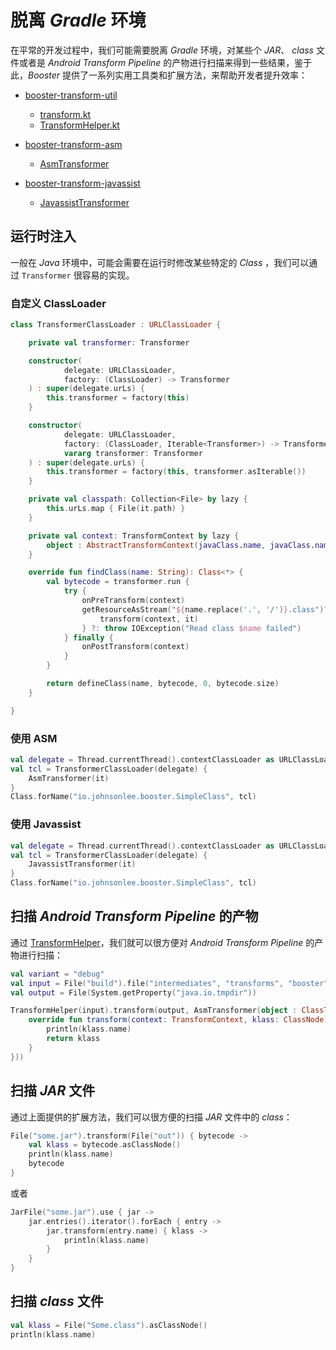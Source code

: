 # 脱离 *Gradle* 环境

在平常的开发过程中，我们可能需要脱离 *Gradle* 环境，对某些个 *JAR*、 *class* 文件或者是 *Android Transform Pipeline* 的产物进行扫描来得到一些结果，鉴于此，*Booster* 提供了一系列实用工具类和扩展方法，来帮助开发者提升效率：

- [booster-transform-util](https://github.com/didi/booster/tree/master/booster-transform-util)

    - [transform.kt](https://github.com/didi/booster/blob/master/booster-transform-util/src/main/kotlin/com/didiglobal/booster/transform/util/transform.kt)
    - [TransformHelper.kt](https://github.com/didi/booster/blob/master/booster-transform-util/src/main/kotlin/com/didiglobal/booster/transform/util/TransformHelper.kt)

- [booster-transform-asm](https://github.com/didi/booster/tree/master/booster-transform-asm)

    - [AsmTransformer](https://github.com/didi/booster/blob/master/booster-transform-asm/src/main/kotlin/com/didiglobal/booster/transform/asm/AsmTransformer.kt)

- [booster-transform-javassist](https://github.com/didi/booster/tree/master/booster-transform-javassist)

    - [JavassistTransformer](https://github.com/didi/booster/blob/master/booster-transform-javassist/src/main/kotlin/com/didiglobal/booster/transform/javassist/JavassistTransformer.kt)


## 运行时注入

一般在 *Java* 环境中，可能会需要在运行时修改某些特定的 *Class* ，我们可以通过 `Transformer` 很容易的实现。

### 自定义 ClassLoader

```kotlin
class TransformerClassLoader : URLClassLoader {

    private val transformer: Transformer

    constructor(
            delegate: URLClassLoader,
            factory: (ClassLoader) -> Transformer
    ) : super(delegate.urLs) {
        this.transformer = factory(this)
    }

    constructor(
            delegate: URLClassLoader,
            factory: (ClassLoader, Iterable<Transformer>) -> Transformer,
            vararg transformer: Transformer
    ) : super(delegate.urLs) {
        this.transformer = factory(this, transformer.asIterable())
    }

    private val classpath: Collection<File> by lazy {
        this.urLs.map { File(it.path) }
    }

    private val context: TransformContext by lazy {
        object : AbstractTransformContext(javaClass.name, javaClass.name, classpath, classpath) {}
    }

    override fun findClass(name: String): Class<*> {
        val bytecode = transformer.run {
            try {
                onPreTransform(context)
                getResourceAsStream("${name.replace('.', '/')}.class")?.use(InputStream::readBytes)?.let {
                    transform(context, it)
                } ?: throw IOException("Read class $name failed")
            } finally {
                onPostTransform(context)
            }
        }

        return defineClass(name, bytecode, 0, bytecode.size)
    }

}
```

### 使用 ASM

```kotlin
val delegate = Thread.currentThread().contextClassLoader as URLClassLoader
val tcl = TransformerClassLoader(delegate) {
    AsmTransformer(it)
}
Class.forName("io.johnsonlee.booster.SimpleClass", tcl)
```

### 使用 Javassist

```kotlin
val delegate = Thread.currentThread().contextClassLoader as URLClassLoader
val tcl = TransformerClassLoader(delegate) {
    JavassistTransformer(it)
}
Class.forName("io.johnsonlee.booster.SimpleClass", tcl)
```

## 扫描 *Android Transform Pipeline* 的产物

通过 [TransformHelper](https://github.com/didi/booster/blob/master/booster-transform-util/src/main/kotlin/com/didiglobal/booster/transform/util/TransformHelper.kt)，我们就可以很方便对 *Android Transform Pipeline* 的产物进行扫描：

```kotlin
val variant = "debug"
val input = File("build").file("intermediates", "transforms", "booster", variant)
val output = File(System.getProperty("java.io.tmpdir"))

TransformHelper(input).transform(output, AsmTransformer(object : ClassTransformer {
    override fun transform(context: TransformContext, klass: ClassNode): ClassNode {
        println(klass.name)
        return klass
    }
}))
```

## 扫描 *JAR* 文件

通过上面提供的扩展方法，我们可以很方便的扫描 *JAR* 文件中的 *class*：

```kotlin
File("some.jar").transform(File("out")) { bytecode ->
    val klass = bytecode.asClassNode()
    println(klass.name)
    bytecode
}
```

或者

```kotlin
JarFile("some.jar").use { jar ->
    jar.entries().iterator().forEach { entry ->
        jar.transform(entry.name) { klass ->
            println(klass.name)
        }
    }
}
```

## 扫描 *class* 文件

```kotlin
val klass = File("Some.class").asClassNode()
println(klass.name)
```

